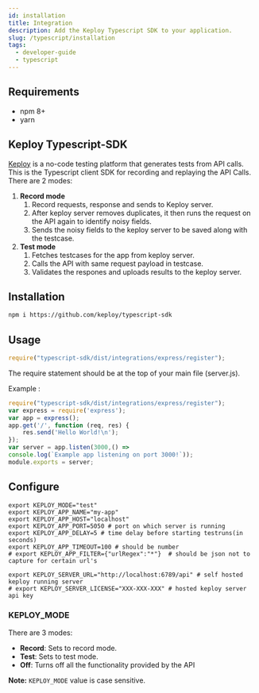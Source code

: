 ```yaml
---
id: installation
title: Integration
description: Add the Keploy Typescript SDK to your application.
slug: /typescript/installation
tags:
  - developer-guide
  - typescript
---
```


## Requirements

- npm 8+
- yarn

## Keploy Typescript-SDK
[Keploy](https://keploy.io) is a no-code testing platform that generates tests from API calls. This is the Typescript client SDK for recording and replaying the API Calls. There are 2 modes:
1. **Record mode**
    1. Record requests, response and sends to Keploy server.
    2. After keploy server removes duplicates, it then runs the request on the API again to identify noisy fields.
    3. Sends the noisy fields to the keploy server to be saved along with the testcase.
2. **Test mode**
    1. Fetches testcases for the app from keploy server.
    2. Calls the API with same request payload in testcase.
    3. Validates the respones and uploads results to the keploy server.

## Installation
```bash
npm i https://github.com/keploy/typescript-sdk
```

## Usage

```js
require("typescript-sdk/dist/integrations/express/register");
```
The require statement should be at the top of your main file (server.js).

Example :
```js
require("typescript-sdk/dist/integrations/express/register");
var express = require('express');
var app = express();
app.get('/', function (req, res) {
    res.send('Hello World!\n');
});
var server = app.listen(3000,() =>
console.log(`Example app listening on port 3000!`));
module.exports = server;
```

## Configure
```
export KEPLOY_MODE="test"
export KEPLOY_APP_NAME="my-app"
export KEPLOY_APP_HOST="localhost"
export KEPLOY_APP_PORT=5050 # port on which server is running
export KEPLOY_APP_DELAY=5 # time delay before starting testruns(in seconds)
export KEPLOY_APP_TIMEOUT=100 # should be number 
# export KEPLOY_APP_FILTER={"urlRegex":"*"}  # should be json not to capture for certain url's

export KEPLOY_SERVER_URL="http://localhost:6789/api" # self hosted keploy running server
# export KEPLOY_SERVER_LICENSE="XXX-XXX-XXX" # hosted keploy server api key
```
### KEPLOY_MODE
There are 3 modes:
 - **Record**: Sets to record mode.
 - **Test**: Sets to test mode.
 - **Off**: Turns off all the functionality provided by the API

**Note:** `KEPLOY_MODE` value is case sensitive.
